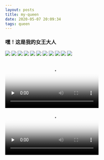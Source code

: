 ```yaml
---
layout: posts
title: my-queen
date: 2020-05-07 20:09:34
tags: queen
---
```


### 嘿！这是我的女王大人


![](http://q9w63n9y3.bkt.clouddn.com/my-queen-01.jpg)
![](http://q9w63n9y3.bkt.clouddn.com/my-queen-02.jpg)
![](http://q9w63n9y3.bkt.clouddn.com/my-queen-03.jpg)
![](http://q9w63n9y3.bkt.clouddn.com/my-queen-04.jpg)
![](http://q9w63n9y3.bkt.clouddn.com/my-queen-05.jpg)
![](http://q9w63n9y3.bkt.clouddn.com/my-queen-06.jpg)
![](http://q9w63n9y3.bkt.clouddn.com/my-queen-07.jpg)
![](http://q9w63n9y3.bkt.clouddn.com/my-queen-08.jpg)
![](http://q9w63n9y3.bkt.clouddn.com/my-queen-09.jpg)
![](http://q9w63n9y3.bkt.clouddn.com/my-queen-10.jpg)
![](http://q9w63n9y3.bkt.clouddn.com/my-queen-11.jpg)


<video id="video" controls="" preload="none" poster="http://q9w63n9y3.bkt.clouddn.com/queen-swim-1.jpg">
      <source id="mp4" src="http://q9w63n9y3.bkt.clouddn.com/webwxgetvideo.mp4" type="video/mp4">
      <p>Your user agent does not support the HTML5 Video element.</p>
</video>

<video id="video" controls="" preload="none" poster="http://q9w63n9y3.bkt.clouddn.com/queen-swim-2.jpg">
      <source id="mp4" src="http://q9w63n9y3.bkt.clouddn.com/webwxgetvideo-1.mp4" type="video/mp4">
      <p>Your user agent does not support the HTML5 Video element.</p>
</video>